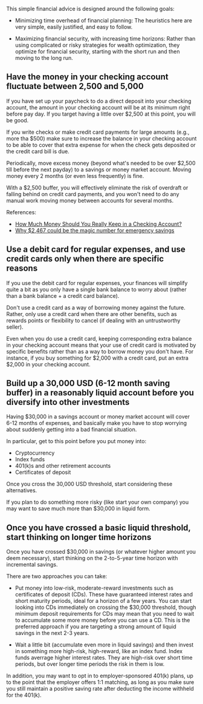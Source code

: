 This simple financial advice is designed around the following goals:

* Minimizing time overhead of financial planning: The heuristics here
  are very simple, easily justified, and easy to follow.

* Maximizing financial security, with increasing time horizons: Rather
  than using complicated or risky strategies for wealth optimization,
  they optimize for financial security, starting with the short run
  and then moving to the long run.

## Have the money in your checking account fluctuate between 2,500 and 5,000

 If you have set up your paycheck to do a direct deposit into your
 checking account, the amount in your checking account will be at its
 minimum right before pay day. If you target having a little over
 $2,500 at this point, you will be good.

If you write checks or make credit card payments for large amounts
(e.g., more tha $500) make sure to increase the balance in your
checking account to be able to cover that extra expense for when the
check gets deposited or the credit card bill is due.

Periodically, move excess money (beyond what's needed to be over
$2,500 till before the next payday) to a savings or money market
account. Moving money every 2 months (or even less frequently) is
fine.

With a $2,500 buffer, you will effectively eliminate the risk of
overdraft or falling behind on credit card payments, and you won't
need to do any manual work moving money between accounts for several
months.

References:

- [How Much Money Should You Really Keep in a Checking Account?](https://www.fool.com/the-ascent/banks/articles/how-much-money-should-you-really-keep-in-checking-account/)
- [Why $2,467 could be the magic number for emergency savings](https://www.marketwatch.com/story/why-2467-could-be-the-magic-number-for-emergency-savings-2019-10-15)

## Use a debit card for regular expenses, and use credit cards only when there are specific reasons

If you use the debit card for regular expenses, your finances will
simplify quite a bit as you only have a single bank balance to worry
about (rather than a bank balance + a credit card balance).

Don't use a credit card as a way of borrowing money against the
future. Rather, only use a credit card when there are other benefits,
such as rewards points or flexibility to cancel (if dealing with an
untrustworthy seller).

Even when you do use a credit card, keeping corresponding extra
balance in your checking account means that your use of credit card is
motivated by specific benefits rather than as a way to borrow money
you don't have. For instance, if you buy something for $2,000 with a
credit card, put an extra $2,000 in your checking account.

## Build up a 30,000 USD (6-12 month saving buffer) in a reasonably liquid account before you diversify into other investments

Having $30,000 in a savings account or money market account will cover
6-12 months of expenses, and basically make you have to stop worrying
about suddenly getting into a bad financial situation.

In particular, get to this point before you put money into:

* Cryptocurrency
* Index funds
* 401(k)s and other retirement accounts
* Certificates of deposit

Once you cross the 30,000 USD threshold, start considering these
alternatives.

If you plan to do something more risky (like start your own company)
you may want to save much more than $30,000 in liquid form.

## Once you have crossed a basic liquid threshold, start thinking on longer time horizons

Once you have crossed $30,000 in savings (or whatever higher amount
you deem necessary), start thinking on the 2-to-5-year time horizon
with incremental savings.

There are two approaches you can take:

* Put money into low-risk, moderate-reward investments such as
  certificates of deposit (CDs). These have guaranteed interest rates
  and short maturity periods, ideal for a horizon of a few years. You
  can start looking into CDs immediately on crossing the $30,000
  threshold, though minimum deposit requirements for CDs may mean that
  you need to wait to accumulate some more money before you can use a
  CD. This is the preferred approach if you are targeting a strong
  amount of liquid savings in the next 2-3 years.

* Wait a little bit (accumulate even more in liquid savings) and then
  invest in something more high-risk, high-reward, like an index
  fund. Index funds averrage higher interest rates. They are high-risk
  over short time periods, but over longer time periods the risk in
  them is low.

In addition, you may want to opt in to employer-sponsored 401(k)
plans, up to the point that the employer offers 1:1 matching, as long
as you make sure you still maintain a positive saving rate after
deducting the income withheld for the 401(k).
